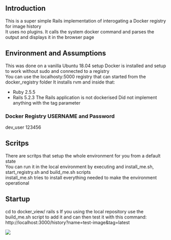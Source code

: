 
## Introduction 
This is a super simple Rails implementation of interogating a Docker registry for image history  
It uses no plugins. It calls the system docker command and parses the output and displays it in the browser page


## Environment and Assumptions
This was done on a vanilla Ubuntu 18.04 setup
Docker is installed and setup to work without sudo and connected to a registry  
You can use the localhosty:5000 registry that can started from the docker_registry folder
It installs rvm and inside that:
 - Ruby 2.5.5
 - Rails 5.2.3
The Rails application is not dockerised
Did not implement anything with the tag parameter

### Docker Registry USERNAME and Password
dev_user
123456

## Scritps
There are scritps that setup the whole environment for you from a default state  
You can run it in the local environment by executing and install_me.sh, start_registry.sh and build_me.sh scripts  
install_me.sh tries to install everything needed to make the environment operational


## Startup
cd to docker_view/
rails s
If you using the local repository use the build_me.sh script to add it and can then test it with this command:
http://localhost:3000/history?name=test-image&tag=latest

![](https://www.dropbox.com/s/ewlecsqqrbjz76y/Screenshot%202019-07-03%2015.44.21.png?dl=1)
